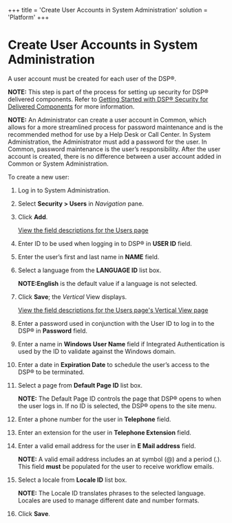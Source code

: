 +++
title = 'Create User Accounts in System Administration'
solution = 'Platform'
+++

# Create User Accounts in System Administration

A user account must be created for each user of the DSP®.

**NOTE:** This step is part of the process for setting up security for
DSP® delivered components. Refer to [Getting Started with DSP® Security
for Delivered Components](GettingStartedwDSPSecurityDlvrdComps) for
more information.

**NOTE:** An Administrator can create a user account in Common, which
allows for a more streamlined process for password maintenance and is
the recommended method for use by a Help Desk or Call Center. In System
Administration, the Administrator must add a password for the user. In
Common, password maintenance is the user’s responsibility. After the
user account is created, there is no difference between a user account
added in Common or System Administration.

To create a new user:

1.  Log in to System Administration.

2.  Select **Security \> Users** in *Navigation* pane.

3.  Click **Add**.
    
    [View the field descriptions for the Users
    page](../Page_Desc/Users_H)

4.  Enter ID to be used when logging in to DSP® in **USER ID** field.

5.  Enter the user’s first and last name in **NAME** field.

6.  Select a language from the **LANGUAGE ID** list box.
    
    **NOTE:English** is the default value if a language is not selected.

7.  Click **Save**; the *Vertical* View displays.
    
    [View the field descriptions for the Users page's Vertical View
    page](../Page_Desc/Users_H)

8.  Enter a password used in conjunction with the User ID to log in to
    the DSP® in **Password** field.

9.  Enter a name in **Windows User Name** field if Integrated
    Authentication is used by the ID to validate against the Windows
    domain.

10. Enter a date in **Expiration Date** to schedule the user’s access to
    the DSP® to be terminated.

11. Select a page from **Default Page ID** list box.
    
    **NOTE:** The Default Page ID controls the page that DSP® opens to
    when the user logs in. If no ID is selected, the DSP® opens to the
    site menu.

12. Enter a phone number for the user in **Telephone** field.

13. Enter an extension for the user in **Telephone Extension** field.

14. Enter a valid email address for the user in **E Mail address**
    field.
    
    **NOTE:** A valid email address includes an at symbol (@) and a
    period (.). This field **<span class="underline">must</span>** be
    populated for the user to receive workflow emails.

15. Select a locale from **Locale ID** list box.
    
    **NOTE:** The Locale ID translates phrases to the selected language.
    Locales are used to manage different date and number formats.

16. Click **Save**.
